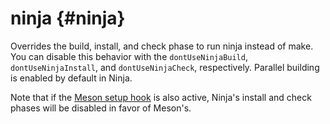 # ninja {#ninja}

Overrides the build, install, and check phase to run ninja instead of make. You can disable this behavior with the `dontUseNinjaBuild`, `dontUseNinjaInstall`, and `dontUseNinjaCheck`, respectively. Parallel building is enabled by default in Ninja.

Note that if the [Meson setup hook](#meson) is also active, Ninja's install and check phases will be disabled in favor of Meson's.

